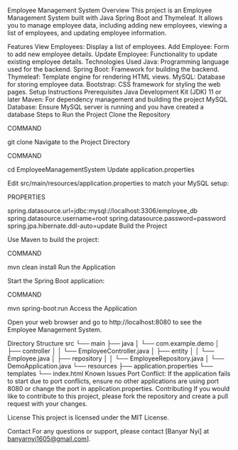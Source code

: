 Employee Management System
Overview
This project is an Employee Management System built with Java Spring Boot and Thymeleaf. It allows you to manage employee data, including adding new employees, viewing a list of employees, and updating employee information.

Features
View Employees: Display a list of employees.
Add Employee: Form to add new employee details.
Update Employee: Functionality to update existing employee details.
Technologies Used
Java: Programming language used for the backend.
Spring Boot: Framework for building the backend.
Thymeleaf: Template engine for rendering HTML views.
MySQL: Database for storing employee data.
Bootstrap: CSS framework for styling the web pages.
Setup Instructions
Prerequisites
Java Development Kit (JDK) 11 or later
Maven: For dependency management and building the project
MySQL Database: Ensure MySQL server is running and you have created a database
Steps to Run the Project
Clone the Repository

COMMAND

git clone <repository-url>
Navigate to the Project Directory

COMMAND

cd EmployeeManagementSystem
Update application.properties

Edit src/main/resources/application.properties to match your MySQL setup:

PROPERTIES

spring.datasource.url=jdbc:mysql://localhost:3306/employee_db
spring.datasource.username=root
spring.datasource.password=password
spring.jpa.hibernate.ddl-auto=update
Build the Project

Use Maven to build the project:

COMMAND

mvn clean install
Run the Application

Start the Spring Boot application:

COMMAND

mvn spring-boot:run
Access the Application

Open your web browser and go to http://localhost:8080 to see the Employee Management System.

Directory Structure
src
 └── main
     ├── java
     │   └── com.example.demo
     │       ├── controller
     │       │   └── EmployeeController.java
     │       ├── entity
     │       │   └── Employee.java
     │       ├── repository
     │       │   └── EmployeeRepository.java
     │       └── DemoApplication.java
     └── resources
         ├── application.properties
         └── templates
             └── index.html
Known Issues
Port Conflict: If the application fails to start due to port conflicts, ensure no other applications are using port 8080 or change the port in application.properties.
Contributing
If you would like to contribute to this project, please fork the repository and create a pull request with your changes.

License
This project is licensed under the MIT License.

Contact
For any questions or support, please contact [Banyar Nyi] at banyarnyi1605@gmail.com].
